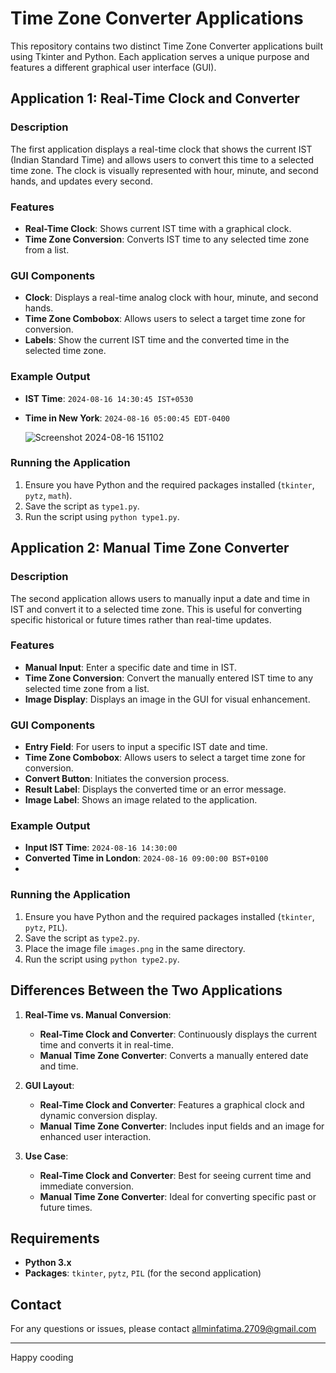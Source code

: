 # Time Zone Converter Applications

This repository contains two distinct Time Zone Converter applications built using Tkinter and Python. Each application serves a unique purpose and features a different graphical user interface (GUI).

## Application 1: Real-Time Clock and Converter

### Description
The first application displays a real-time clock that shows the current IST (Indian Standard Time) and allows users to convert this time to a selected time zone. The clock is visually represented with hour, minute, and second hands, and updates every second.

### Features
- **Real-Time Clock**: Shows current IST time with a graphical clock.
- **Time Zone Conversion**: Converts IST time to any selected time zone from a list.

### GUI Components
- **Clock**: Displays a real-time analog clock with hour, minute, and second hands.
- **Time Zone Combobox**: Allows users to select a target time zone for conversion.
- **Labels**: Show the current IST time and the converted time in the selected time zone.

### Example Output
- **IST Time**: `2024-08-16 14:30:45 IST+0530`
- **Time in New York**: `2024-08-16 05:00:45 EDT-0400`

  
   ![Screenshot 2024-08-16 151102](https://github.com/user-attachments/assets/aa23cc65-333b-4283-bca1-657fb045b730)



### Running the Application
1. Ensure you have Python and the required packages installed (`tkinter`, `pytz`, `math`).
2. Save the script as `type1.py`.
3. Run the script using `python type1.py`.

## Application 2: Manual Time Zone Converter

### Description
The second application allows users to manually input a date and time in IST and convert it to a selected time zone. This is useful for converting specific historical or future times rather than real-time updates.

### Features
- **Manual Input**: Enter a specific date and time in IST.
- **Time Zone Conversion**: Convert the manually entered IST time to any selected time zone from a list.
- **Image Display**: Displays an image in the GUI for visual enhancement.

### GUI Components
- **Entry Field**: For users to input a specific IST date and time.
- **Time Zone Combobox**: Allows users to select a target time zone for conversion.
- **Convert Button**: Initiates the conversion process.
- **Result Label**: Displays the converted time or an error message.
- **Image Label**: Shows an image related to the application.

### Example Output
- **Input IST Time**: `2024-08-16 14:30:00`
- **Converted Time in London**: `2024-08-16 09:00:00 BST+0100`
- 

### Running the Application
1. Ensure you have Python and the required packages installed (`tkinter`, `pytz`, `PIL`).
2. Save the script as `type2.py`.
3. Place the image file `images.png` in the same directory.
4. Run the script using `python type2.py`.

## Differences Between the Two Applications

1. **Real-Time vs. Manual Conversion**:
   - **Real-Time Clock and Converter**: Continuously displays the current time and converts it in real-time.
   - **Manual Time Zone Converter**: Converts a manually entered date and time.

2. **GUI Layout**:
   - **Real-Time Clock and Converter**: Features a graphical clock and dynamic conversion display.
   - **Manual Time Zone Converter**: Includes input fields and an image for enhanced user interaction.

3. **Use Case**:
   - **Real-Time Clock and Converter**: Best for seeing current time and immediate conversion.
   - **Manual Time Zone Converter**: Ideal for converting specific past or future times.

## Requirements
- **Python 3.x**
- **Packages**: `tkinter`, `pytz`, `PIL` (for the second application)

## Contact
For any questions or issues, please contact allminfatima.2709@gmail.com

---
Happy cooding 
